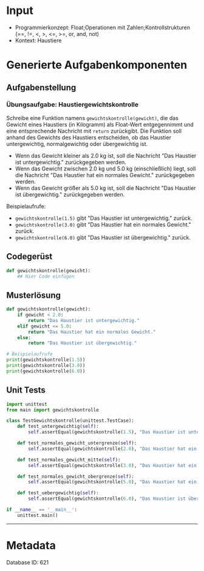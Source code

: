 # Input
- Programmierkonzept: Float;Operationen mit Zahlen;Kontrollstrukturen (==, !=, <, >, <=, >=, or, and, not)
- Kontext: Haustiere

# Generierte Aufgabenkomponenten
## Aufgabenstellung
### Übungsaufgabe: Haustiergewichtskontrolle

Schreibe eine Funktion namens `gewichtskontrolle(gewicht)`, die das Gewicht eines Haustiers (in Kilogramm) als Float-Wert entgegennimmt und eine entsprechende Nachricht mit `return` zurückgibt. Die Funktion soll anhand des Gewichts des Haustiers entscheiden, ob das Haustier untergewichtig, normalgewichtig oder übergewichtig ist.

- Wenn das Gewicht kleiner als 2.0 kg ist, soll die Nachricht "Das Haustier ist untergewichtig." zurückgegeben werden.
- Wenn das Gewicht zwischen 2.0 kg und 5.0 kg (einschließlich) liegt, soll die Nachricht "Das Haustier hat ein normales Gewicht." zurückgegeben werden.
- Wenn das Gewicht größer als 5.0 kg ist, soll die Nachricht "Das Haustier ist übergewichtig." zurückgegeben werden.

Beispielaufrufe:
- `gewichtskontrolle(1.5)` gibt "Das Haustier ist untergewichtig." zurück.
- `gewichtskontrolle(3.0)` gibt "Das Haustier hat ein normales Gewicht." zurück.
- `gewichtskontrolle(6.0)` gibt "Das Haustier ist übergewichtig." zurück.

## Codegerüst
```python
def gewichtskontrolle(gewicht):
    ## Hier Code einfügen
```

## Musterlösung
```python
def gewichtskontrolle(gewicht):
    if gewicht < 2.0:
        return "Das Haustier ist untergewichtig."
    elif gewicht <= 5.0:
        return "Das Haustier hat ein normales Gewicht."
    else:
        return "Das Haustier ist übergewichtig."

# Beispielaufrufe
print(gewichtskontrolle(1.5))
print(gewichtskontrolle(3.0))
print(gewichtskontrolle(6.0))
```

## Unit Tests
```python
import unittest
from main import gewichtskontrolle

class TestGewichtskontrolle(unittest.TestCase):
    def test_untergewichtig(self):
        self.assertEqual(gewichtskontrolle(1.5), "Das Haustier ist untergewichtig.")

    def test_normales_gewicht_untergrenze(self):
        self.assertEqual(gewichtskontrolle(2.0), "Das Haustier hat ein normales Gewicht.")

    def test_normales_gewicht_mitte(self):
        self.assertEqual(gewichtskontrolle(3.0), "Das Haustier hat ein normales Gewicht.")

    def test_normales_gewicht_obergrenze(self):
        self.assertEqual(gewichtskontrolle(5.0), "Das Haustier hat ein normales Gewicht.")

    def test_uebergewichtig(self):
        self.assertEqual(gewichtskontrolle(6.0), "Das Haustier ist übergewichtig.")

if __name__ == '__main__':
    unittest.main()
```
___
# Metadata
Database ID: 621
